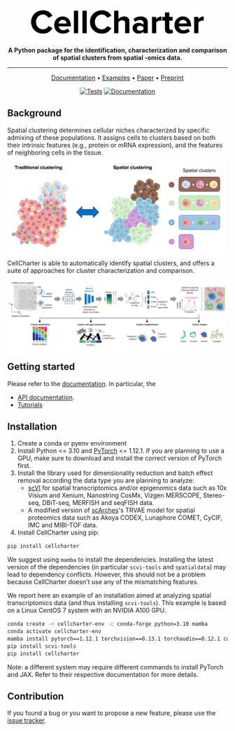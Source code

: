 <div align="center">
<img src="https://github.com/CSOgroup/cellcharter/raw/main/docs/_static/cellcharter.png" width="400px">

**A Python package for the identification, characterization and comparison of spatial clusters from spatial -omics data.**

---

<p align="center">
  <a href="https://cellcharter.readthedocs.io/en/latest/" target="_blank">Documentation</a> •
  <a href="https://cellcharter.readthedocs.io/en/latest/notebooks/codex_mouse_spleen.html" target="_blank">Examples</a> •
  <a href="https://doi.org/10.1038/s41588-023-01588-4" target="_blank">Paper</a> •
  <a href="https://www.biorxiv.org/content/10.1101/2023.01.10.523386v1" target="_blank">Preprint</a>
</p>

[![Tests][badge-tests]][link-tests]
[![Documentation][badge-docs]][link-docs]

[badge-tests]: https://img.shields.io/github/actions/workflow/status/CSOgroup/cellcharter/test.yaml?branch=main
[link-tests]: https://github.com/CSOgroup/cellcharter/actions/workflows/test.yml
[badge-docs]: https://img.shields.io/readthedocs/cellcharter

</div>

## Background

<p>
  Spatial clustering determines cellular niches characterized by specific admixing of these populations. It assigns cells to clusters based on both their intrinsic features (e.g., protein or mRNA expression), and the features of neighboring cells in the tissue.
</p>
<p align="center">
  <img src="https://github.com/CSOgroup/cellcharter/raw/main/docs/_static/spatial_clusters.png" width="500px">
</p>

<p>
CellCharter is able to automatically identify spatial clusters, and offers a suite of approaches for cluster characterization and comparison.
</p>
<p align="center">
  <img src="https://github.com/CSOgroup/cellcharter/raw/main/docs/_static/cellcharter_workflow.png" width="800px">
</p>

## Getting started

Please refer to the [documentation][link-docs]. In particular, the

-   [API documentation][link-api].
-   [Tutorials][link-tutorial]

## Installation

1. Create a conda or pyenv environment
2. Install Python <= 3.10 and [PyTorch](https://pytorch.org) <= 1.12.1. If you are planning to use a GPU, make sure to download and install the correct version of PyTorch first.
3. Install the library used for dimensionality reduction and batch effect removal according the data type you are planning to analyze:
    - [scVI](https://github.com/scverse/scvi-tools) for spatial transcriptomics and/or epigenomics data such as 10x Visium and Xenium, Nanostring CosMx, Vizgen MERSCOPE, Stereo-seq, DBiT-seq, MERFISH and seqFISH data.
    - A modified version of [scArches](https://github.com/theislab/scarches)'s TRVAE model for spatial proteomics data such as Akoya CODEX, Lunaphore COMET, CyCIF, IMC and MIBI-TOF data.
4. Install CellCharter using pip:

```bash
pip install cellcharter
```

We suggest using `mamba` to install the dependencies.
Installing the latest version of the dependencies (in particular `scvi-tools` and `spatialdata`) may lead to dependency conflicts.
However, this should not be a problem because CellCharter doesn't use any of the mismatching features.

We report here an example of an installation aimed at analyzing spatial transcriptomics data (and thus installing `scvi-tools`).
This example is based on a Linux CentOS 7 system with an NVIDIA A100 GPU.

```bash
conda create -n cellcharter-env -c conda-forge python=3.10 mamba
conda activate cellcharter-env
mamba install pytorch==1.12.1 torchvision==0.13.1 torchaudio==0.12.1 cudatoolkit=11.6 -c pytorch -c conda-forge
pip install scvi-tools
pip install cellcharter
```

Note: a different system may require different commands to install PyTorch and JAX. Refer to their respective documentation for more details.

## Contribution

If you found a bug or you want to propose a new feature, please use the [issue tracker][issue-tracker].

[issue-tracker]: https://github.com/CSOgroup/cellcharter/issues
[link-docs]: https://cellcharter.readthedocs.io
[link-api]: https://cellcharter.readthedocs.io/en/latest/api.html
[link-tutorial]: https://cellcharter.readthedocs.io/en/latest/notebooks/codex_mouse_spleen.html
